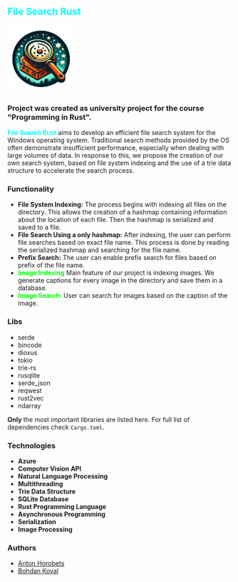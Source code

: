 ## <span style="color:cyan">File Search Rust</span>
<img src="./logo.png" width="150" alt="">

### Project was created as university project for the course "Programming in Rust".

<span style="color:cyan">**File Search Rust**</span> aims to develop an efficient file search system for the Windows operating system.
Traditional search methods provided by the OS often demonstrate insufficient performance, especially when dealing with large volumes of data.
In response to this, we propose the creation of our own search system, based on file system indexing and the use of a trie data structure to accelerate the search process.

### Functionality
- **File System Indexing:** The process begins with indexing all files on the directory. 
    This allows the creation of a hashmap containing information about the location of each file. 
    Then the hashmap is serialized and saved to a file.
- **File Search Using a only hashmap:** After indexing, the user can perform file searches based on exact file name.
    This process is done by reading the serialized hashmap and searching for the file name.
- **Prefix Search:** The user can enable prefix search for files based on prefix of the file name.
- <span style="color:lime">**Image Indexing**</span> Main feature of our project is indexing images. 
    We generate captions for every image in the directory and save them in a database.
- <span style="color:lime">**Image Search:**</span> User can search for images based on the caption of the image.

### Libs
- serde
- bincode
- dioxus
- tokio
- trie-rs
- rusqlite
- serde_json
- reqwest
- rust2vec
- ndarray

 __Only__ the most important libraries are listed here. For full list of dependencies check `Cargo.toml`.

### Technologies
- **Azure**
- **Computer Vision API**
- **Natural Language Processing**
- **Multithreading**
- **Trie Data Structure**
- **SQLite Database**
- **Rust Programming Language**
- **Asynchronous Programming**
- **Serialization**
- **Image Processing**

### Authors
- [Anton Horobets](https://github.com/ikvict07)
- [Bohdan Koval](https://github.com/bogda165/)